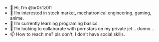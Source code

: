 - 👋 Hi, I’m @br0k1z0l1
- 👀 I’m interested in stock market, mechatronical engineering, gaming, anime.
- 🌱 I’m currently learning programing basics.
- 💞️ I’m looking to collaborate with pornstars on my private jet... dunno...
- 📫 How to reach me? pls don't, I don't have social skills.

<!---
br0k1z0l1/br0k1z0l1 is a ✨ special ✨ repository because its `README.md` (this file) appears on your GitHub profile.
You can click the Preview link to take a look at your changes.
--->
